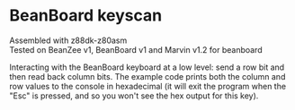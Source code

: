 # BeanBoard keyscan
Assembled with z88dk-z80asm  
Tested on BeanZee v1, BeanBoard v1 and Marvin v1.2 for beanboard

Interacting with the BeanBoard keyboard at a low level: send a row bit and then read back column bits. The example code prints both the column and row values to the console in hexadecimal (it will exit the program when the "Esc" is pressed, and so you won't see the hex output for this key).
